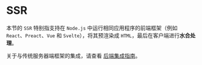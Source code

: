 # SSR

本节的 `SSR` 特别指支持在 `Node.js` 中运行相同应用程序的前端框架（例如 `React`、`Preact`、`Vue` 和 `Svelte`），将其预渲染成 `HTML`，最后在客户端进行**水合处理**。

关于与传统服务器端框架的集成，请查看 [后端集成指南](https://vitejs.cn/vite3-cn/guide/backend-integration.html)。

